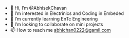 - 👋 Hi, I’m @AbhisekChavan
- 👀 I’m interested in Electrinics and Coding in Embeded
- 🌱 I’m currently learning EnTc Engineering
- 💞️ I’m looking to collaborate on mini projects
- 📫 How to reach me abhichan0222@gamil.com

<!---
AbhisekChavan/AbhisekChavan is a ✨ special ✨ repository because its `README.md` (this file) appears on your GitHub profile.
You can click the Preview link to take a look at your changes.
--->
